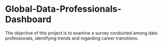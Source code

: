 # Global-Data-Professionals-Dashboard
The objective of this project is to examine a survey conducted among data professionals, identifying trends and regarding career transitions.
